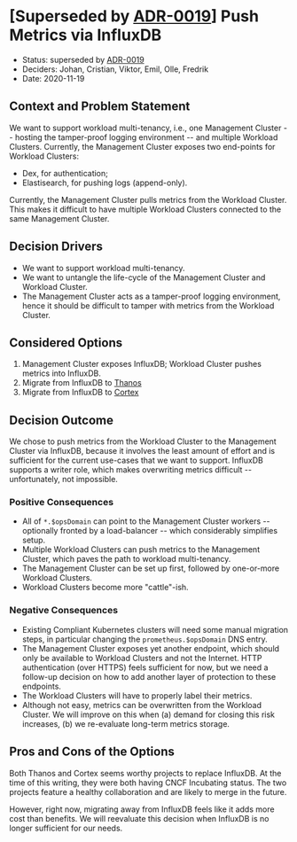 # [Superseded by [ADR-0019](0019-push-metrics-via-thanos.md)] Push Metrics via InfluxDB

- Status: superseded by [ADR-0019](0019-push-metrics-via-thanos.md)
- Deciders: Johan, Cristian, Viktor, Emil, Olle, Fredrik
- Date: 2020-11-19

## Context and Problem Statement

We want to support workload multi-tenancy, i.e., one Management Cluster -- hosting the tamper-proof logging environment -- and multiple Workload Clusters. Currently, the Management Cluster exposes two end-points for Workload Clusters:

- Dex, for authentication;
- Elastisearch, for pushing logs (append-only).

Currently, the Management Cluster pulls metrics from the Workload Cluster. This makes it difficult to have multiple Workload Clusters connected to the same Management Cluster.

## Decision Drivers

- We want to support workload multi-tenancy.
- We want to untangle the life-cycle of the Management Cluster and Workload Cluster.
- The Management Cluster acts as a tamper-proof logging environment, hence it should be difficult to tamper with metrics from the Workload Cluster.

## Considered Options

1. Management Cluster exposes InfluxDB; Workload Cluster pushes metrics into InfluxDB.
1. Migrate from InfluxDB to [Thanos](https://thanos.io/)
1. Migrate from InfluxDB to [Cortex](https://github.com/cortexproject/cortex)

## Decision Outcome

We chose to push metrics from the Workload Cluster to the Management Cluster via InfluxDB, because it involves the least amount of effort and is sufficient for the current use-cases that we want to support. InfluxDB supports a writer role, which makes overwriting metrics difficult -- unfortunately, not impossible.

### Positive Consequences

- All of `*.$opsDomain` can point to the Management Cluster workers -- optionally fronted by a load-balancer -- which considerably simplifies setup.
- Multiple Workload Clusters can push metrics to the Management Cluster, which paves the path to workload multi-tenancy.
- The Management Cluster can be set up first, followed by one-or-more Workload Clusters.
- Workload Clusters become more "cattle"-ish.

### Negative Consequences

- Existing Compliant Kubernetes clusters will need some manual migration steps, in particular changing the `prometheus.$opsDomain` DNS entry.
- The Management Cluster exposes yet another endpoint, which should only be available to Workload Clusters and not the Internet. HTTP authentication (over HTTPS) feels sufficient for now, but we need a follow-up decision on how to add another layer of protection to these endpoints.
- The Workload Clusters will have to properly label their metrics.
- Although not easy, metrics can be overwritten from the Workload Cluster. We will improve on this when (a) demand for closing this risk increases, (b) we re-evaluate long-term metrics storage.

## Pros and Cons of the Options

Both Thanos and Cortex seems worthy projects to replace InfluxDB. At the time of this writing, they were both having CNCF Incubating status. The two projects feature a healthy collaboration and are likely to merge in the future.

However, right now, migrating away from InfluxDB feels like it adds more cost than benefits. We will reevaluate this decision when InfluxDB is no longer sufficient for our needs.
